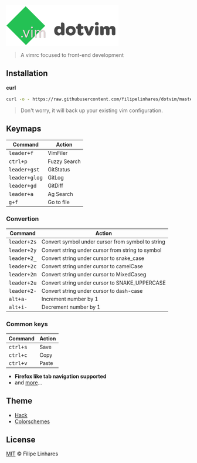 ![dotvim](images/logo.png)
> A vimrc focused to front-end development

## Installation
**curl**
```bash
curl -o - https://raw.githubusercontent.com/filipelinhares/dotvim/master/install.sh | sh
```
> Don't worry, it will back up your existing vim configuration.

## Keymaps
| Command | Action |
|--------|--------|
|<kbd>leader+f</kbd>|VimFiler|
|<kbd>ctrl+p</kbd>|Fuzzy Search|
|<kbd>leader+gst</kbd>|GitStatus|
|<kbd>leader+glog</kbd>|GitLog|
|<kbd>leader+gd</kbd>|GitDiff|
|<kbd>leader+a</kbd>|Ag Search|
|<kbd>g+f</kbd>|Go to file|

### Convertion
| Command | Action |
|--------|--------|
|<kbd>leader+2s</kbd>|Convert symbol under cursor from symbol to string|
|<kbd>leader+2y</kbd>|Convert string under cursor from string to symbol|
|<kbd>leader+2_</kbd>|Convert string under cursor to snake_case|
|<kbd>leader+2c</kbd>|Convert string under cursor to camelCase|
|<kbd>leader+2m</kbd>|Convert string under cursor to MixedCaseg|
|<kbd>leader+2u</kbd>|Convert string under cursor to SNAKE_UPPERCASE|
|<kbd>leader+2-</kbd>|Convert string under cursor to dash-case|
|<kbd>alt+a-</kbd>|Increment number by 1|
|<kbd>alt+i-</kbd>|Decrement number by 1|

### Common keys
| Command | Action |
|--------|--------|
| <kbd>ctrl+s</kbd> | Save |
| <kbd>ctrl+c</kbd> | Copy |
| <kbd>ctrl+v</kbd> | Paste |

- **Firefox like tab navigation supported**
- and [more](./.vimrc)...

## Theme
- [Hack](http://sourcefoundry.org/hack/)
- [Colorschemes](https://github.com/flazz/vim-colorschemes/tree/master/colors)

## License
[MIT](LICENSE.md) © Filipe Linhares
